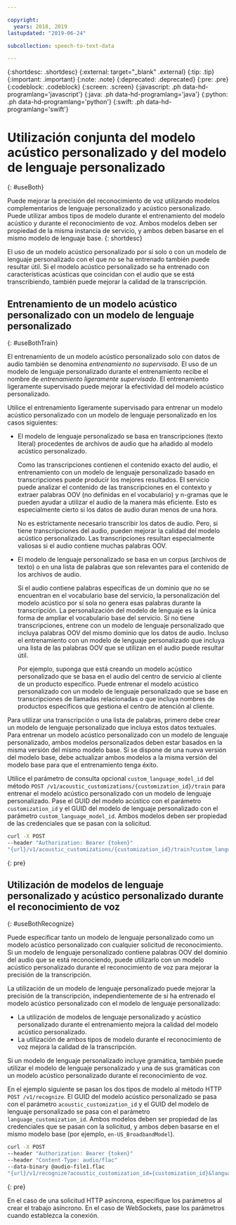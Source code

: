 ```yaml
---

copyright:
  years: 2018, 2019
lastupdated: "2019-06-24"

subcollection: speech-to-text-data

---
```


{:shortdesc: .shortdesc}
{:external: target="_blank" .external}
{:tip: .tip}
{:important: .important}
{:note: .note}
{:deprecated: .deprecated}
{:pre: .pre}
{:codeblock: .codeblock}
{:screen: .screen}
{:javascript: .ph data-hd-programlang='javascript'}
{:java: .ph data-hd-programlang='java'}
{:python: .ph data-hd-programlang='python'}
{:swift: .ph data-hd-programlang='swift'}

# Utilización conjunta del modelo acústico personalizado y del modelo de lenguaje personalizado
{: #useBoth}

Puede mejorar la precisión del reconocimiento de voz utilizando modelos complementarios de lenguaje personalizado y acústico personalizado. Puede utilizar ambos tipos de modelo durante el entrenamiento del modelo acústico y durante el reconocimiento de voz. Ambos modelos deben ser propiedad de la misma instancia de servicio, y ambos deben basarse en el mismo modelo de lenguaje base.
{: shortdesc}

El uso de un modelo acústico personalizado por sí solo o con un modelo de lenguaje personalizado con el que no se ha entrenado también puede resultar útil. Si el modelo acústico personalizado se ha entrenado con características acústicas que coincidan con el audio que se está transcribiendo, también puede mejorar la calidad de la transcripción.

## Entrenamiento de un modelo acústico personalizado con un modelo de lenguaje personalizado
{: #useBothTrain}

El entrenamiento de un modelo acústico personalizado solo con datos de audio también se denomina *entrenamiento no supervisado*. El uso de un modelo de lenguaje personalizado durante el entrenamiento recibe el nombre de *entrenamiento ligeramente supervisado*. El entrenamiento ligeramente supervisado puede mejorar la efectividad del modelo acústico personalizado.

Utilice el entrenamiento ligeramente supervisado para entrenar un modelo acústico personalizado con un modelo de lenguaje personalizado en los casos siguientes:

-   El modelo de lenguaje personalizado se basa en transcripciones (texto literal) procedentes de archivos de audio que ha añadido al modelo acústico personalizado.

    Como las transcripciones contienen el contenido exacto del audio, el entrenamiento con un modelo de lenguaje personalizado basado en transcripciones puede producir los mejores resultados. El servicio puede analizar el contenido de las transcripciones en el contexto y extraer palabras OOV (no definidas en el vocabulario) y n-gramas que le pueden ayudar a utilizar el audio de la manera más eficiente. Esto es especialmente cierto si los datos de audio duran menos de una hora.

    No es estrictamente necesario transcribir los datos de audio. Pero, si tiene transcripciones del audio, pueden mejorar la calidad del modelo acústico personalizado. Las transcripciones resultan especialmente valiosas si el audio contiene muchas palabras OOV.
-   El modelo de lenguaje personalizado se basa en un corpus (archivos de texto) o en una lista de palabras que son relevantes para el contenido de los archivos de audio.

    Si el audio contiene palabras específicas de un dominio que no se encuentran en el vocabulario base del servicio, la personalización del modelo acústico por sí sola no genera esas palabras durante la transcripción. La personalización del modelo de lenguaje es la única forma de ampliar el vocabulario base del servicio. Si no tiene transcripciones, entrene con un modelo de lenguaje personalizado que incluya palabras OOV del mismo dominio que los datos de audio. Incluso el entrenamiento con un modelo de lenguaje personalizado que incluya una lista de las palabras OOV que se utilizan en el audio puede resultar útil.

    Por ejemplo, suponga que está creando un modelo acústico personalizado que se basa en el audio del centro de servicio al cliente de un producto específico. Puede entrenar el modelo acústico personalizado con un modelo de lenguaje personalizado que se base en transcripciones de llamadas relacionadas o que incluya nombres de productos específicos que gestiona el centro de atención al cliente.

Para utilizar una transcripción o una lista de palabras, primero debe crear un modelo de lenguaje personalizado que incluya estos datos textuales. Para entrenar un modelo acústico personalizado con un modelo de lenguaje personalizado, ambos modelos personalizados deben estar basados en la misma versión del mismo modelo base. Si se dispone de una nueva versión del modelo base, debe actualizar ambos modelos a la misma versión del modelo base para que el entrenamiento tenga éxito.

Utilice el parámetro de consulta opcional `custom_language_model_id` del método `POST /v1/acoustic_customizations/{customization_id}/train` para entrenar el modelo acústico personalizado con un modelo de lenguaje personalizado. Pase el GUID del modelo acústico con el parámetro `customization_id` y el GUID del modelo de lenguaje personalizado con el parámetro `custom_language_model_id`. Ambos modelos deben ser propiedad de las credenciales que se pasan con la solicitud.

```bash
curl -X POST
--header "Authorization: Bearer {token}"
"{url}/v1/acoustic_customizations/{customization_id}/train?custom_language_model_id={customization_id}"
```
{: pre}

## Utilización de modelos de lenguaje personalizado y acústico personalizado durante el reconocimiento de voz
{: #useBothRecognize}

Puede especificar tanto un modelo de lenguaje personalizado como un modelo acústico personalizado con cualquier solicitud de reconocimiento. Si un modelo de lenguaje personalizado contiene palabras OOV del dominio del audio que se está reconociendo, puede utilizarlo con un modelo acústico personalizado durante el reconocimiento de voz para mejorar la precisión de la transcripción.

La utilización de un modelo de lenguaje personalizado puede mejorar la precisión de la transcripción, independientemente de si ha entrenado el modelo acústico personalizado con el modelo de lenguaje personalizado:

-   La utilización de modelos de lenguaje personalizado y acústico personalizado durante el entrenamiento mejora la calidad del modelo acústico personalizado.
-   La utilización de ambos tipos de modelo durante el reconocimiento de voz mejora la calidad de la transcripción.

Si un modelo de lenguaje personalizado incluye gramática, también puede utilizar el modelo de lenguaje personalizado y una de sus gramáticas con un modelo acústico personalizado durante el reconocimiento de voz.

En el ejemplo siguiente se pasan los dos tipos de modelo al método HTTP `POST /v1/recognize`. El GUID del modelo acústico personalizado se pasa con el parámetro `acoustic_customization_id` y el GUID del modelo de lenguaje personalizado se pasa con el parámetro `language_customization_id`. Ambos modelos deben ser propiedad de las credenciales que se pasan con la solicitud, y ambos deben basarse en el mismo modelo base (por ejemplo, `en-US_BroadbandModel`).

```bash
curl -X POST
--header "Authorization: Bearer {token}"
--header "Content-Type: audio/flac"
--data-binary @audio-file1.flac
"{url}/v1/recognize?acoustic_customization_id={customization_id}&language_customization_id={customization_id}"
```
{: pre}

En el caso de una solicitud HTTP asíncrona, especifique los parámetros al crear el trabajo asíncrono. En el caso de WebSockets, pase los parámetros cuando establezca la conexión.
